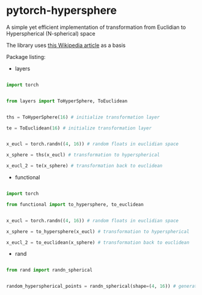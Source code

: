 # pytorch-hypersphere

A simple yet efficient implementation of transformation from Euclidian to Hyperspherical (N-spherical) space

The library uses [this Wikipedia article](https://en.wikipedia.org/wiki/N-sphere#Spherical_coordinates) as a basis

Package listing:

* layers

```python

import torch


from layers import ToHyperSphere, ToEuclidean


ths = ToHyperSphere(16) # initialize transformation layer

te = ToEuclidean(16) # initialize transformation layer


x_eucl = torch.randn((4, 16)) # random floats in euclidian space

x_sphere = ths(x_eucl) # transformation to hyperspherical

x_eucl_2 = te(x_sphere) # transformation back to euclidean

```


* functional

```python

import torch

from functional import to_hypersphere, to_euclidean


x_eucl = torch.randn((4, 16)) # random floats in euclidian space

x_sphere = to_hypersphere(x_eucl) # transformation to hyperspherical

x_eucl_2 = to_euclidean(x_sphere) # transformation back to euclidean

```



* rand

```python

from rand import randn_spherical


random_hyperspherical_points = randn_spherical(shape=(4, 16)) # generate points randomly distributed on a sphere

```


